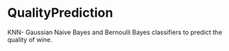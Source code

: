 # QualityPrediction
KNN- Gaussian Naive Bayes  and Bernoulli Bayes classifiers to predict the quality of wine.

